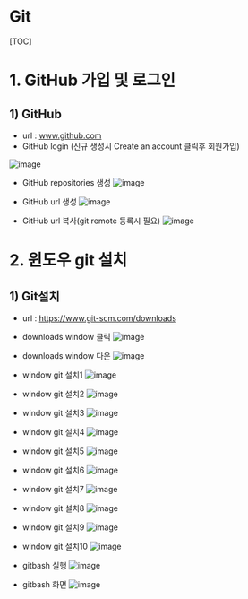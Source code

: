 # Git





[TOC]





# 1. GitHub 가입 및 로그인 

## 1) GitHub

- url : www.github.com
- GitHub login (신규 생성시 Create an account 클릭후 회원가입)

![image](images/github1.jpg)

- GitHub repositories 생성
![image](images/github2.jpg)

- GitHub url 생성
![image](images/github3.jpg)

- GitHub url 복사(git remote 등록시 필요) 
![image](images/github4.jpg)

# 2. 윈도우 git 설치 

## 1) Git설치

- url : https://www.git-scm.com/downloads
- downloads window 클릭
![image](images/gitdown1.jpg)

- downloads window 다운
![image](images/gitdown2.jpg)

- window git 설치1
![image](images/install1.png)

- window git 설치2
![image](images/install2.png) 

- window git 설치3
![image](images/install3.png) 

- window git 설치4
![image](images/install4.png) 

- window git 설치5
![image](images/install5.png) 

- window git 설치6
![image](images/install6.png) 

- window git 설치7
![image](images/install7.png) 

- window git 설치8
![image](images/install8.png) 

- window git 설치9
![image](images/install9.png) 

- window git 설치10
![image](images/install10.png) 

- gitbash 실행
![image](images/gitbash1.png) 

- gitbash 화면
![image](images/gitbash2.png) 